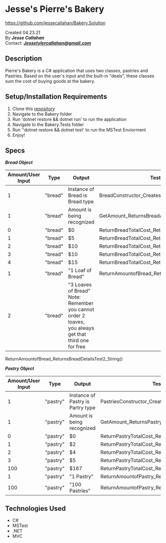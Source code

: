 # Jesse's Pierre's Bakery
https://github.com/jessecallahan/Bakery.Solution

Created 04.23.21</br>
By _**Jesse Callahan**_</br>
Contact: _**Jessetylercallahan@gmail.com**_</br>

## Description
Pierre's Bakery is a C# application that uses two classes, pastries and Pastries. Based on the user's input and the built-in "deals", these classes sum the cost of buying goods at the bakery.

## Setup/Installation Requirements

1. Clone this [repository](https://github.com/jessecallahan/Bakery.Solution)
2. Navigate to the Bakery folder
3. Run 'dotnet restore && dotnet run' to run the application
4. Navigate to the Bakery.Tests folder
5. Run ''dotnet restore && dotnet test' to run the MSTest Enviorment
6. Enjoy!

## Specs

_**Bread Object**_

|  Amount/User Input|  Type | Output  | Test Function |
|---|---|---|---|
| 1  |  "bread" | Instance of Bread is Bread type | BreadConstructor_CreatesInstanceOfBread_Bread() | 
| 1  |  "bread"  | Amount is being recognized | GetAmount_ReturnsBreadAmount_Int() |
| 0  |  "bread" | $0 |ReturnBreadTotalCost_ReturnsBreadTotalCostTest1_Int()|
| 1  |  "bread" | $5  | ReturnBreadTotalCost_ReturnsBreadTotalCostTest2_Int() |
| 2  |  "bread" | $10  | ReturnBreadTotalCost_ReturnsBreadTotalCostTest3_Int() |
| 3  |  "bread" | $10  | ReturnBreadTotalCost_ReturnsBreadTotalCostTest4_Int() |
| 4  |  "bread" | $15  | ReturnBreadTotalCost_ReturnsBreadTotalCostTest5_Int() |
| 1  |  "bread" | "1 Loaf of Bread" | ReturnAmountofBread_ReturnsBreadDetailsTest1_String() |
| 2  |  "bread" | "3 Loaves of Bread" Note: Remember you cannot order 2 loaves, you always get that third one for free  | 
ReturnAmountofBread_ReturnsBreadDetailsTest2_String() 

_**Pastry Object**_

|  Amount/User Input|  Type | Output  | Test Function |
|---|---|---|---|
| 1  |  "pastry" | Instance of Pastry is Partry type | PastriesConstructor_CreatesInstanceOfPastry_Pastries() | 
| 1  |  "pastry"  | Amount is being recognized | GetAmount_ReturnsPastryAmount_Int() |
| 0  |  "pastry" | $0 | ReturnPastryTotalCost_ReturnsPastryTotalCostTest1_Int()|
| 1  |  "pastry" | $2  | ReturnPastryTotalCost_ReturnsPastryTotalCostTest2_Int() |
| 2  |  "pastry" | $4  | ReturnPastryTotalCost_ReturnsPastryTotalCostTest3_Int() |
| 3  |  "pastry" | $5  | ReturnPastryTotalCost_ReturnsPastryTotalCostTest4_Int() |
| 100  |  "pastry" | $167  | ReturnPastryTotalCost_ReturnsPastryTotalCostTest5_Int() |
| 1  |  "pastry" | "1 Pastry" | ReturnAmountofPastry_ReturnsPastryDetailsTest1_String() |
| 100  |  "pastry" | "100 Pastries"  | ReturnAmountofPastry_ReturnsPastryDetailsTest2_String() |

## Technologies Used
* C#
* MSTest
* .NET
* MVC


